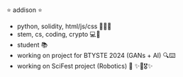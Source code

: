 
⭐ addison ⭐
- python, solidity, html/js/css 👩🏻‍💻
- stem, cs, coding, crypto 💻🔬
- student 📚
- working on project for BTYSTE 2024 (GANs + AI) 🔍⌨️
- working on SciFest project (Robotics) 🤖
✨🥇🎖️✨



